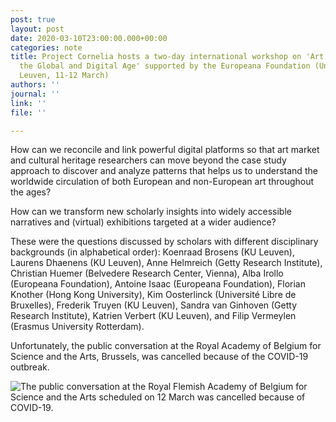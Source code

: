 ```yaml
---
post: true
layout: post
date: 2020-03-10T23:00:00.000+00:00
categories: note
title: Project Cornelia hosts a two-day international workshop on 'Art Markets in
  the Global and Digital Age' supported by the Europeana Foundation (University of
  Leuven, 11-12 March)
authors: ''
journal: ''
link: ''
file: ''

---
```

How can we reconcile and link powerful digital platforms so that art market and cultural heritage researchers can move beyond the case study approach to discover and analyze patterns that helps us to understand the worldwide circulation of both European and non-European art throughout the ages?

How can we transform new scholarly insights into widely accessible narratives and (virtual) exhibitions targeted at a wider audience?

These were the questions discussed by scholars with different disciplinary backgrounds (in alphabetical order): Koenraad Brosens (KU Leuven), Laurens Dhaenens (KU Leuven), Anne Helmreich (Getty Research Institute), Christian Huemer (Belvedere Research Center, Vienna), Alba Irollo (Europeana Foundation), Antoine Isaac (Europeana Foundation), Florian Knother (Hong Kong University), Kim Oosterlinck (Université Libre de Bruxelles), Frederik Truyen (KU Leuven), Sandra van Ginhoven (Getty Research Institute), Katrien Verbert (KU Leuven), and Filip Vermeylen (Erasmus University Rotterdam).

Unfortunately, the public conversation at the Royal Academy of Belgium for Science and the Arts, Brussels, was cancelled because of the COVID-19 outbreak.

![The public conversation at the Royal Flemish Academy of Belgium for Science and the Arts scheduled on 12 March was cancelled because of COVID-19.](/neocornelia/uploads/ESLovxQXYAEaTSh.jpg)